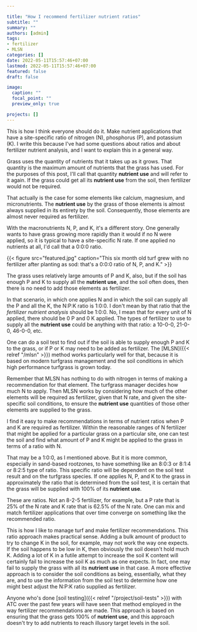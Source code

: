 ```yaml
---

title: "How I recommend fertilizer nutrient ratios"
subtitle: ""
summary: ""
authors: [admin]
tags: 
- fertilizer
- MLSN
categories: []
date: 2022-05-11T15:57:46+07:00
lastmod: 2022-05-11T15:57:46+07:00
featured: false
draft: false

image:
  caption: ""
  focal_point: ""
  preview_only: true

projects: []
---
```


This is how I think everyone should do it. Make nutrient applications that have a site-specific ratio of nitrogen (N), phosphorus (P), and potassium (K). I write this because I've had some questions about ratios and about fertilizer nutrient analysis, and I want to explain this in a general way.

Grass uses the quantity of nutrients that it takes up as it grows. That quantity is the maximum amount of nutrients that the grass has used. For the purposes of this post, I'll call that quantity **nutrient use** and will refer to it again. If the grass could get all its **nutrient use** from the soil, then fertilizer would not be required. 

That actually is the case for some elements like calcium, magnesium, and micronutrients. The **nutrient use** by the grass of those elements is almost always supplied in its entirety by the soil. Consequently, those elements are almost never required as fertilizer.

With the macronutrients N, P, and K, it's a different story. One generally wants to have grass growing more rapidly than it would if no N were applied, so it is typical to have a site-specific N rate. If one applied no nutrients at all, I'd call that a 0:0:0 ratio.

{{< figure src="featured.jpg" caption="This six month old turf grew with no fertilizer after planting as sod: that's a 0:0:0 ratio of N, P, and K." >}} 

The grass uses relatively large amounts of P and K, also, but if the soil has enough P and K to supply all the **nutrient use**, and the soil often does, then there is no need to add those elements as fertilizer.

In that scenario, in which one applies N and in which the soil can supply all the P and all the K, the N:P:K ratio is 1:0:0. I don't mean by that ratio that the *fertilizer nutrient analysis* should be 1:0:0. No, I mean that for every unit of N applied, there should be 0 P and 0 K applied. The types of fertilizer to use to supply all the **nutrient use** could be anything with that ratio: a 10-0-0, 21-0-0, 46-0-0, etc. 

One can do a soil test to find out if the soil is able to supply enough P and K to the grass, or if P or K may need to be added as fertilizer. The [MLSN]({{< relref "/mlsn" >}}) method works particularly well for that, because it is based on modern turfgrass management and the soil conditions in which high performance turfgrass is grown today.

Remember that MLSN has nothing to do with nitrogen in terms of making a recommendation for that element. The turfgrass manager decides how much N to apply. Then MLSN works by considering how much of the other elements will be required as fertilizer, given that N rate, and given the site-specific soil conditions, to ensure the **nutrient use** quantities of those other elements are supplied to the grass.

I find it easy to make recommendations in terms of nutrient ratios when P and K are required as fertilizer. Within the reasonable ranges of N fertilizer that might be applied for a particular grass on a particular site, one can test the soil and find what amount of P and K might be applied to the grass in terms of a ratio with N.

That may be a 1:0:0, as I mentioned above. But it is more common, especially in sand-based rootzones, to have something like an 8:0:3 or 8:1:4 or 8:2:5 type of ratio. This specific ratio will be dependent on the soil test result and on the turfgrass species. If one applies N, P, and K to the grass in approximately the ratio that is determined from the soil test, it is certain that the grass will be supplied with 100% of its **nutrient use**.

These are ratios. Not an 8-2-5 fertilizer, for example, but a P rate that is 25% of the N rate and K rate that is 62.5% of the N rate. One can mix and match fertilizer applications that over time converge on something like the recommended ratio.

This is how I like to manage turf and make fertilizer recommendations. This ratio approach makes practical sense. Adding a bulk amount of product to try to change K in the soil, for example, may not work the way one expects. If the soil happens to be low in K, then obviously the soil doesn't hold much K. Adding a lot of K in a futile attempt to increase the soil K content will certainly fail to increase the soil K as much as one expects. In fact, one may fail to supply the grass with all its **nutrient use** in that case. A more effective approach is to consider the soil conditions as being, essentially, what they are, and to use the information from the soil test to determine how one might best adjust the N:P:K ratio supplied as fertilizer. 

Anyone who's done [soil testing]({{< relref "/project/soil-tests" >}}) with ATC over the past few years will have seen that method employed in the way fertilizer recommendations are made. This approach is based on ensuring that the grass gets 100% of **nutrient use**, and this approach doesn't try to add nutrients to reach illusory target levels in the soil. 
